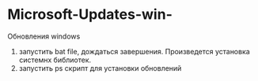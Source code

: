 # Microsoft-Updates-win-
Обновления windows

1) запустить bat file, дождаться завершения. Произведется установка системнх библиотек.
2) запустить ps скрипт для установки обновлений
